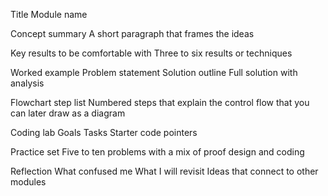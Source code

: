 Title
Module name

Concept summary
A short paragraph that frames the ideas

Key results to be comfortable with
Three to six results or techniques

Worked example
Problem statement
Solution outline
Full solution with analysis

Flowchart step list
Numbered steps that explain the control flow that you can later draw as a diagram

Coding lab
Goals
Tasks
Starter code pointers

Practice set
Five to ten problems with a mix of proof design and coding

Reflection
What confused me
What I will revisit
Ideas that connect to other modules
